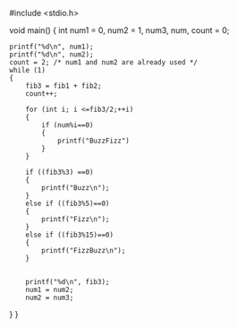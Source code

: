 


#include <stdio.h>
 
void main()
{
    int num1 = 0, num2 = 1, num3, num, count = 0;
 

    printf("%d\n", num1);
    printf("%d\n", num2);
    count = 2; /* num1 and num2 are already used */
    while (1)
    {
        fib3 = fib1 + fib2;
        count++;
		
		for (int i; i <=fib3/2;++i)
		{
			if (num%i==0)
			{
				printf("BuzzFizz")
			}
		}
		
		if ((fib3%3) ==0)
		{
			printf("Buzz\n");
		}
		else if ((fib3%5)==0)
		{
			printf("Fizz\n");
		}
		else if ((fib3%15)==0)
		{
			printf("FizzBuzz\n");
		}
				
		
        printf("%d\n", fib3);
        num1 = num2;
        num2 = num3;
   }
}
